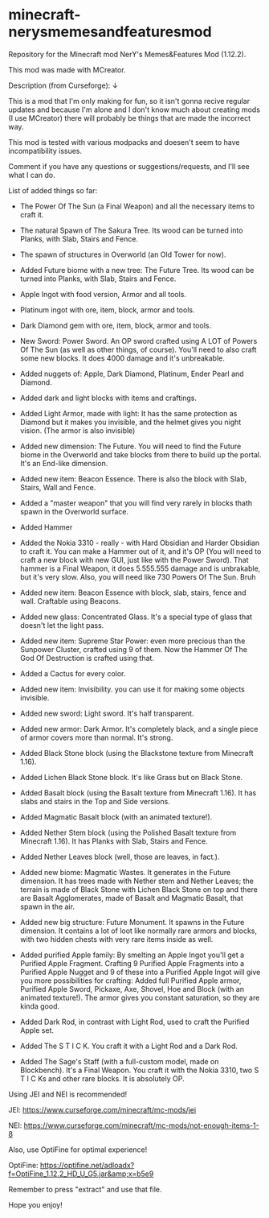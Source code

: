 # minecraft-nerysmemesandfeaturesmod
Repository for the Minecraft mod NerY's Memes&amp;Features Mod (1.12.2).

This mod was made with MCreator.




Description (from Curseforge): ↓

This is a mod that I'm only making for fun, so it isn't gonna recive regular updates and because I'm alone and I don't know much about creating mods (I use MCreator) there will probably be things that are made the incorrect way.

 

This mod is tested with various modpacks and doesen't seem to have incompatibility issues.

 

Comment if you have any questions or suggestions/requests, and I'll see what I can do.

 

List of added things so far:

- The Power Of The Sun (a Final Weapon) and all the necessary items to craft it.

- The natural Spawn of The Sakura Tree. Its wood can be turned into Planks, with Slab, Stairs and Fence.

- The spawn of structures in Overworld (an Old Tower for now).

- Added Future biome with a new tree: The Future Tree. Its wood can be turned into Planks, with Slab, Stairs and Fence.

- Apple Ingot with food version, Armor and all tools.

- Platinum ingot with ore, item, block, armor and tools.

- Dark Diamond gem with ore, item, block, armor and tools.

- New Sword: Power Sword. An OP sword crafted using A LOT of Powers Of The Sun (as well as other things, of course). You'll need to also craft some new blocks. It does 4000 damage and it's unbreakable.

- Added nuggets of: Apple, Dark Diamond, Platinum, Ender Pearl and Diamond.

- Added dark and light blocks with items and craftings.

- Added Light Armor, made with light: It has the same protection as Diamond but it makes you invisible, and the helmet gives you night vision. (The armor is also invisible)

- Added new dimension: The Future. You will need to find the Future biome in the Overworld and take blocks from there to build up the portal. It's an End-like dimension.

- Added new item: Beacon Essence. There is also the block with Slab, Stairs, Wall and Fence.

- Added a "master weapon" that you will find very rarely in blocks thath spawn in the Overworld surface.

- Added Hammer

- Added the Nokia 3310 - really - with Hard Obsidian and Harder Obsidian to craft it. You can make a Hammer out of it, and it's OP (You will need to craft a new block with new GUI, just like with the Power Sword). That hammer is a Final Weapon, it does 5.555.555 damage and is unbrakable, but it's very slow. Also, you will need like 730 Powers Of The Sun. Bruh

- Added new item: Beacon Essence with block, slab, stairs, fence and wall. Craftable using Beacons.

- Added new glass: Concentrated Glass. It's a special type of glass that doesn't let the light pass.

- Added new item: Supreme Star Power: even more precious than the Sunpower Cluster, crafted using 9 of them. Now the Hammer Of The God Of Destruction is crafted using that.

- Added a Cactus for every color.

- Added new item: Invisibility. you can use it for making some objects invisible.

- Added new sword: Light sword. It's half transparent.

- Added new armor: Dark Armor. It's completely black, and a single piece of armor covers more than normal. It's strong.

- Added Black Stone block (using the Blackstone texture from Minecraft 1.16).

- Added Lichen Black Stone block. It's like Grass but on Black Stone.

- Added Basalt block (using the Basalt texture from Minecraft 1.16). It has slabs and stairs in the Top and Side versions.

- Added Magmatic Basalt block (with an animated texture!).

- Added Nether Stem block (using the Polished Basalt texture from Minecraft 1.16). It has Planks with Slab, Stairs and Fence.

- Added Nether Leaves block (well, those are leaves, in fact.).

- Added new biome: Magmatic Wastes. It generates in the Future dimension. It has trees made with Nether stem and Nether Leaves; the terrain is made of Black Stone with Lichen Black Stone on top and there are Basalt Agglomerates, made of Basalt and Magmatic Basalt, that spawn in the air.

- Added new big structure: Future Monument. It spawns in the Future dimension. It contains a lot of loot like normally rare armors and blocks, with two hidden chests with very rare items inside as well.

- Added purified Apple family: By smelting an Apple Ingot you'll get a Purified Apple Fragment. Crafting 9 Purified Apple Fragments into a Purified Apple Nugget and 9 of these into a Purified Apple Ingot will give you more possibilities for crafting: Added full Purified Apple armor, Purified Apple Sword, Pickaxe, Axe, Shovel, Hoe and Block (with an animated texture!). The armor gives you constant saturation, so they are kinda good.

- Added Dark Rod, in contrast with Light Rod, used to craft the Purified Apple set.

- Added The  S T I C K. You craft it with a Light Rod and a Dark Rod.

- Added The Sage's Staff (with a full-custom model, made on Blockbench). It's a Final Weapon. You craft it with the Nokia 3310, two  S T I C Ks and other rare blocks. It is absolutely OP.

 

Using JEI and NEI is recommended!

JEI: https://www.curseforge.com/minecraft/mc-mods/jei

NEI: https://www.curseforge.com/minecraft/mc-mods/not-enough-items-1-8

 

Also, use OptiFine for optimal experience!

OptiFine: https://optifine.net/adloadx?f=OptiFine_1.12.2_HD_U_G5.jar&amp;x=b5e9

Remember to press "extract" and use that file.

 

 

 

 

Hope you enjoy!
